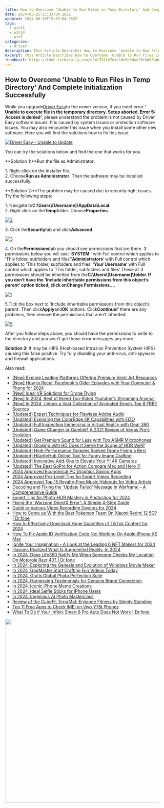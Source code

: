 ```yaml
---
title: How to Overcome 'Unable to Run Files in Temp Directory' And Complete Initialization Successfully
date: 2024-08-25T15:33:04.263Z
updated: 2024-08-26T15:33:04.263Z
tags:
  - win11
  - win10
  - win7
categories:
  - driver
description: This Article Describes How to Overcome 'Unable to Run Files in Temp Directory' And Complete Initialization Successfully
excerpt: This Article Describes How to Overcome 'Unable to Run Files in Temp Directory' And Complete Initialization Successfully
thumbnail: https://thmb.techidaily.com/d24f731fb7d4e16e9e3dad20fbd83add26d8b00ef3415c454c76fbd282fafbfc.jpg
---
```


## How to Overcome 'Unable to Run Files in Temp Directory' And Complete Initialization Successfully

While you upgrade[Driver Easy](https://tools.techidaily.com/drivereasy/download/)to the newer version, if you meet error “ **Unable to execute file in the temporary directory. Setup aborted. Error 5: Access is denied**”, please understand the problem is not caused by Driver Easy software issues. It is caused by system issues or protection software issues. You may also encounter this issue when you install some other new software. Here you will find the solutions how to fix this issue.   
  
[![Driver Easy - Unable to Update](https://images.drivereasy.com/wp-content/uploads/2015/12/Driver-Easy-Unable-to-Update.jpg)](https://images.drivereasy.com/wp-content/uploads/2015/12/Driver-Easy-Unable-to-Update.jpg)   
  
You can try the solutions below and find the one that works for you.   
  
**Solution 1:**Run the file as Administrator:  
  
1\. Right-click on the installer file.  
2\. Choose**Run as Administrator**. Then the software may be installed successfully.   
  
**Solution 2:**The problem may be caused due to security right issues. Try the following steps:  
  
1\. Navigate to**C:\\Users\\\[Username\]\\AppData\\Local**.  
2\. Right click on the**Temp**folder. Choose**Properties**.   
  
[![2](https://images.drivereasy.com/wp-content/uploads/2015/12/23.png)](https://images.drivereasy.com/wp-content/uploads/2015/12/23.png)   
  
3\. Click the**Security**tab and click**Advanced**.   
  
[![3](https://images.drivereasy.com/wp-content/uploads/2015/12/34.png)](https://images.drivereasy.com/wp-content/uploads/2015/12/34.png)   
  
4\. On the**Permissions**tab you should see permissions that are there. 3 permissions below you will see: ‘**SYSTEM** ‘ with Full control which applies to ‘This folder, subfolders and files’‘**Administrators**‘ with Full control which applies to ‘This folder, subfolders and files’ ‘**Your** **Username**‘ with Full control which applies to ‘This folder, subfolders and files’ These all 3 permissions should be inherited from the**C:\\Users\\\[Username\]\\**folder. If you don’t have the ‘Include inheritable permissions from this object’s parent’ option ticked, click on**Change Permissions…**.   
  
[![1](https://images.drivereasy.com/wp-content/uploads/2015/12/13-500x380.png)](https://images.drivereasy.com/wp-content/uploads/2015/12/13.png)   
  
5.Tick the box next to ‘Include inheritable permissions from this object’s parent’. Then click**Apply**and**OK** buttons. Click**Continue**if there are any problems, then remove the permissions that aren’t inherited.   
  
[![5](https://images.drivereasy.com/wp-content/uploads/2015/12/53-500x378.png)](https://images.drivereasy.com/wp-content/uploads/2015/12/53.png)   
  
After you follow steps above, you should have the permissions to write to the directory and you won’t get those error messages any more.   
  
**Solution 3:** It may be HIPS (Host-based Intrusion Prevention System HIPS) causing this false positive. Try fully disabling your anti-virus, anti-spyware and firewall applications.

<ins class="adsbygoogle"
     style="display:block"
     data-ad-format="autorelaxed"
     data-ad-client="ca-pub-7571918770474297"
     data-ad-slot="1223367746"></ins>



<ins class="adsbygoogle"
     style="display:block"
     data-ad-client="ca-pub-7571918770474297"
     data-ad-slot="8358498916"
     data-ad-format="auto"
     data-full-width-responsive="true"></ins>

<span class="atpl-alsoreadstyle">Also read:</span>
<div><ul>
<li><a href="https://some-knowledge.techidaily.com/new-explore-leading-platforms-offering-premium-vectr-art-resources/"><u>[New] Explore Leading Platforms Offering Premium Vectr Art Resources</u></a></li>
<li><a href="https://facebook-clips.techidaily.com/new-how-to-recall-facebooks-older-episodes-with-your-computer-and-phone-for-2024/"><u>[New] How to Recall Facebook's Older Episodes with Your Computer & Phone for 2024</u></a></li>
<li><a href="https://some-knowledge.techidaily.com/new-ideal-vr-solutions-for-drone-flying/"><u>[New] Ideal VR Solutions for Drone Flying</u></a></li>
<li><a href="https://facebook-video-share.techidaily.com/new-in-2024-best-of-breed-top-rated-youtubers-streaming-arsenal/"><u>[New] In 2024, Best of Breed  Top-Rated Youtuber's Streaming Arsenal</u></a></li>
<li><a href="https://discord-videos.techidaily.com/new-in-2024-unlock-a-vast-collection-of-animated-emojis-top-8-free-sources/"><u>[New] In 2024, Unlock a Vast Collection of Animated Emojis  Top 8 FREE Sources</u></a></li>
<li><a href="https://some-knowledge.techidaily.com/updated-expert-techniques-for-flawless-adobe-audio/"><u>[Updated] Expert Techniques for Flawless Adobe Audio</u></a></li>
<li><a href="https://some-knowledge.techidaily.com/updated-exploring-the-coloredge-4k-capabilities-with-eizo/"><u>[Updated] Exploring the ColorEdge 4K Capabilities with EIZO</u></a></li>
<li><a href="https://some-knowledge.techidaily.com/updated-full-inspection-immersing-in-virtual-reality-with-gear-360/"><u>[Updated] Full Inspection  Immersing in Virtual Reality with Gear 360</u></a></li>
<li><a href="https://some-knowledge.techidaily.com/updated-game-changer-or-gamble-a-2021-review-of-vegas-pros-evolution/"><u>[Updated] Game Changer or Gamble? A 2021 Review of Vegas Pro's Evolution</u></a></li>
<li><a href="https://some-knowledge.techidaily.com/updated-get-premium-sound-for-less-with-top-asmr-microphones/"><u>[Updated] Get Premium Sound for Less with Top ASMR Microphones</u></a></li>
<li><a href="https://some-knowledge.techidaily.com/updated-glowing-with-hd-does-it-serve-the-scope-of-hdr-well/"><u>[Updated] Glowing with HD  Does It Serve the Scope of HDR Well?</u></a></li>
<li><a href="https://some-knowledge.techidaily.com/updated-high-performance-goggles-ranked-drone-flyings-best/"><u>[Updated] High-Performance Goggles Ranked  Drone Flying's Best</u></a></li>
<li><a href="https://some-knowledge.techidaily.com/updated-hilarityhub-online-tool-for-funny-image-crafting/"><u>[Updated] HilarityHub  Online Tool for Funny Image Crafting</u></a></li>
<li><a href="https://some-knowledge.techidaily.com/updated-innovative-add-ons-to-elevate-your-yi-4k-cameras/"><u>[Updated] Innovative Add-Ons to Elevate Your YI 4K Cameras</u></a></li>
<li><a href="https://some-skills.techidaily.com/updated-the-best-gopro-for-action-compare-max-and-hero-11/"><u>[Updated] The Best GoPro for Action  Compare Max and Hero 11</u></a></li>
<li><a href="https://video-screen-grab.techidaily.com/2024-approved-economical-pc-graphics-saving-apps/"><u>2024 Approved  Economical PC Graphics Saving Apps</u></a></li>
<li><a href="https://on-screen-recording.techidaily.com/2024-approved-pro-level-tips-for-expert-vimeo-recording/"><u>2024 Approved  Pro-Level Tips for Expert Vimeo Recording</u></a></li>
<li><a href="https://youtube-help.techidaily.com/2024-approved-top-15-royalty-free-music-hideouts-for-video-artists/"><u>2024 Approved  Top 15 Royalty-Free Music Hideouts for Video Artists</u></a></li>
<li><a href="https://common-error.techidaily.com/decoding-and-fixing-the-update-failed-message-in-warframe-a-comprehensive-guide/"><u>Decoding and Fixing the 'Update Failed' Message in Warframe – A Comprehensive Guide</u></a></li>
<li><a href="https://some-knowledge.techidaily.com/expert-tips-for-photo-hdr-mastery-in-photoshop-for-2024/"><u>Expert Tips for Photo-HDR Mastery in Photoshop for 2024</u></a></li>
<li><a href="https://program-issues.techidaily.com/fixing-the-warzone-directx-error-a-simple-4-step-guide/"><u>Fixing the 'Warzone DirectX Error': A Simple 4-Step Guide</u></a></li>
<li><a href="https://some-knowledge.techidaily.com/guide-to-various-video-recording-devices-for-2024/"><u>Guide to Various Video Recording Devices for 2024</u></a></li>
<li><a href="https://android-pokemon-go.techidaily.com/how-to-come-up-with-the-best-pokemon-team-on-xiaomi-redmi-12-5g-drfone-by-drfone-virtual-android/"><u>How to Come up With the Best Pokemon Team On Xiaomi Redmi 12 5G? | Dr.fone</u></a></li>
<li><a href="https://some-knowledge.techidaily.com/how-to-effectively-download-huge-quantities-of-tiktok-content-for-2024/"><u>How to Effectively Download Huge Quantities of TikTok Content for 2024</u></a></li>
<li><a href="https://apple-account.techidaily.com/how-to-fix-apple-id-verification-code-not-working-on-apple-iphone-xs-max-by-drfone-ios/"><u>How To Fix Apple ID Verification Code Not Working On Apple iPhone XS Max</u></a></li>
<li><a href="https://some-knowledge.techidaily.com/ignite-your-imagination-a-look-at-the-leading-6-nft-makers-for-2024/"><u>Ignite Your Imagination - A Look at the Leading 6 NFT Makers for 2024</u></a></li>
<li><a href="https://some-knowledge.techidaily.com/illusions-realized-what-is-augmented-reality-in-2024/"><u>Illusions Realized  What Is Augmented Reality, In 2024</u></a></li>
<li><a href="https://review-topics.techidaily.com/in-2024-dose-life360-notify-me-when-someone-checks-my-location-on-motorola-razr-40-drfone-by-drfone-virtual-android/"><u>In 2024, Dose Life360 Notify Me When Someone Checks My Location On Motorola Razr 40? | Dr.fone</u></a></li>
<li><a href="https://some-knowledge.techidaily.com/in-2024-exploring-the-genesis-and-evolution-of-windows-movie-maker/"><u>In 2024, Exploring the Genesis and Evolution of Windows Movie Maker</u></a></li>
<li><a href="https://some-knowledge.techidaily.com/in-2024-gagmaster-start-crafting-fun-videos-today/"><u>In 2024, GagMaster  Start Crafting Fun Videos Today</u></a></li>
<li><a href="https://some-knowledge.techidaily.com/in-2024-gratis-global-photo-perfection-suite/"><u>In 2024, Gratis Global Photo Perfection Suite</u></a></li>
<li><a href="https://some-knowledge.techidaily.com/in-2024-harnessing-testimonials-for-genuine-brand-connection/"><u>In 2024, Harnessing Testimonials for Genuine Brand Connection</u></a></li>
<li><a href="https://some-knowledge.techidaily.com/in-2024-iconic-iphone-meme-creations/"><u>In 2024, Iconic iPhone Meme Creations</u></a></li>
<li><a href="https://some-knowledge.techidaily.com/in-2024-ideal-selfie-sticks-for-iphone-users/"><u>In 2024, Ideal Selfie Sticks for iPhone Users</u></a></li>
<li><a href="https://some-knowledge.techidaily.com/in-2024-ingenious-ai-photo-masterclass/"><u>In 2024, Ingenious AI Photo Masterclass</u></a></li>
<li><a href="https://buynow-reviews.techidaily.com/review-of-the-cubefit-terramat-enhance-fitness-by-simply-standing/"><u>Review of the CubeFit TerraMat: Enhance Fitness by Simply Standing</u></a></li>
<li><a href="https://sim-unlock.techidaily.com/top-11-free-apps-to-check-imei-on-vivo-y78t-phones-by-drfone-android/"><u>Top 11 Free Apps to Check IMEI on Vivo Y78t Phones</u></a></li>
<li><a href="https://howto.techidaily.com/what-to-do-if-your-infinix-smart-8-pro-auto-does-not-work-drfone-by-drfone-fix-android-problems-fix-android-problems/"><u>What To Do if Your Infinix Smart 8 Pro Auto Does Not Work | Dr.fone</u></a></li>
</ul></div>

<!-- affiliate ads begin -->
<a href="https://appsumo.8odi.net/c/5597632/2068411/7443" target="_top" id="2068411"><img src="//a.impactradius-go.com/display-ad/7443-2068411" border="0" alt="" width="1200" height="600"/></a><img height="0" width="0" src="https://appsumo.8odi.net/i/5597632/2068411/7443" style="position:absolute;visibility:hidden;" border="0" />
<!-- affiliate ads end -->